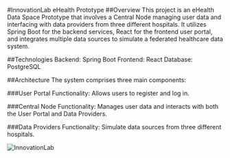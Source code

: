 #InnovationLab eHealth Prototype
##Overview
This project is an eHealth Data Space Prototype that involves a Central Node managing user data and interfacing with data providers from three different hospitals. It utilizes Spring Boot for the backend services, React for the frontend user portal, and integrates multiple data sources to simulate a federated healthcare data system.

##Technologies
Backend: Spring Boot
Frontend: React
Database: PostgreSQL

##Architecture
The system comprises three main components:

###User Portal
Functionality: Allows users to register and log in.

###Central Node
Functionality: Manages user data and interacts with both the User Portal and Data Providers.

###Data Providers
Functionality: Simulate data sources from three different hospitals.

![InnovationLab](https://github.com/bojanabojchovska/InnovationLab2/assets/126956163/229d4605-7687-4bf9-b831-13d981645894)
